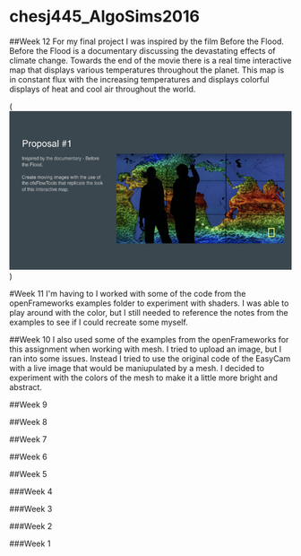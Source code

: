 # chesj445_AlgoSims2016

##Week 12 
For my final project I was inspired by the film Before the Flood. Before the Flood is a documentary discussing the devastating effects of climate change. Towards the end of the movie there is a real time interactive map that displays various temperatures throughout the planet. This map is in constant flux with the increasing temperatures and displays colorful displays of heat and cool air throughout the world. 


(![Vector](https://github.com/jeanachesnik/chesj445_AlgoSims2016/blob/master/oF%20Final.002.jpeg))






#Week 11
I'm having to I worked with some of the code from the openFrameworks examples folder to experiment with shaders. I was able to play around with the color, but I still needed to reference the notes from the examples to see if I could recreate some myself. 

##Week 10 
I also used some of the examples from the openFrameworks for this assignment when working with mesh. I tried to upload an image, but I ran into some issues. Instead I tried to use the original code of the EasyCam with a live image that would be maniupulated by a mesh. I decided to experiment with the colors of the mesh to make it a little more bright and abstract. 

##Week 9

##Week 8

##Week 7

##Week 6

##Week 5

###Week 4

###Week 3

###Week 2


###Week 1







